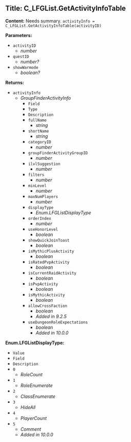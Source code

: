 ## Title: C_LFGList.GetActivityInfoTable

**Content:**
Needs summary.
`activityInfo = C_LFGList.GetActivityInfoTable(activityID)`

**Parameters:**
- `activityID`
  - *number*
- `questID`
  - *number?*
- `showWarmode`
  - *boolean?*

**Returns:**
- `activityInfo`
  - *GroupFinderActivityInfo*
    - `Field`
    - `Type`
    - `Description`
    - `fullName`
      - *string*
    - `shortName`
      - *string*
    - `categoryID`
      - *number*
    - `groupFinderActivityGroupID`
      - *number*
    - `ilvlSuggestion`
      - *number*
    - `filters`
      - *number*
    - `minLevel`
      - *number*
    - `maxNumPlayers`
      - *number*
    - `displayType`
      - *Enum.LFGListDisplayType*
    - `orderIndex`
      - *number*
    - `useHonorLevel`
      - *boolean*
    - `showQuickJoinToast`
      - *boolean*
    - `isMythicPlusActivity`
      - *boolean*
    - `isRatedPvpActivity`
      - *boolean*
    - `isCurrentRaidActivity`
      - *boolean*
    - `isPvpActivity`
      - *boolean*
    - `isMythicActivity`
      - *boolean*
    - `allowCrossFaction`
      - *boolean*
      - *Added in 9.2.5*
    - `useDungeonRoleExpectations`
      - *boolean*
      - *Added in 10.0.0*

**Enum.LFGListDisplayType:**
- `Value`
- `Field`
- `Description`
- `0`
  - *RoleCount*
- `1`
  - *RoleEnumerate*
- `2`
  - *ClassEnumerate*
- `3`
  - *HideAll*
- `4`
  - *PlayerCount*
- `5`
  - *Comment*
  - *Added in 10.0.0*